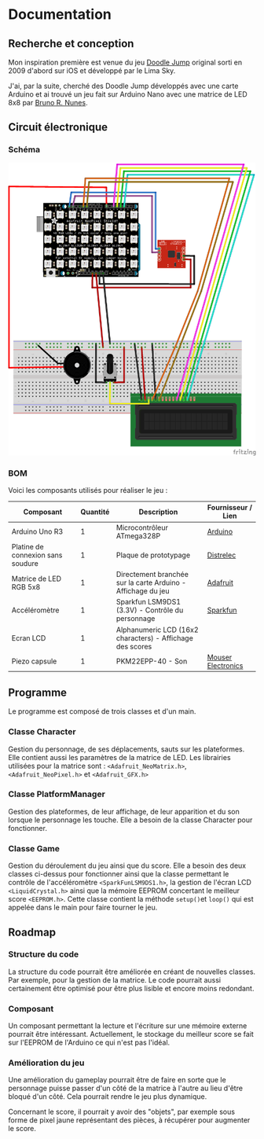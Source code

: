 # Documentation

## Recherche et conception

Mon inspiration première est venue du jeu [Doodle Jump](https://en.wikipedia.org/wiki/Doodle_Jump) original sorti en 2009 d'abord sur iOS et développé par le Lima Sky.

J'ai, par la suite, cherché des Doodle Jump développés avec une carte Arduino et ai trouvé un jeu fait sur Arduino Nano avec une matrice de LED 8x8 par [Bruno R. Nunes](https://github.com/brnunes/Arduino-Doodle-Jump/). 

## Circuit électronique

### Schéma

![Schéma Fritzing](./assets/schematics_bb.png)

### BOM

Voici les composants utilisés pour réaliser le jeu :

| Composant                         | Quantité | Description                                                  | Fournisseur / Lien                                           |
| --------------------------------- | -------- | ------------------------------------------------------------ | ------------------------------------------------------------ |
| Arduino Uno R3                    | 1        | Microcontrôleur ATmega328P                                   | [Arduino](https://store.arduino.cc/products/arduino-uno-rev3) |
| Platine de connexion sans soudure | 1        | Plaque de prototypage                                        | [Distrelec](https://www.distrelec.ch/fr/platine-de-connexion-sans-soudure-830-holes-velleman-vtbb1n/p/30260966?trackQuery=breadboard&pos=5&origPos=19&origPageSize=50&track=true&sid=qk2TEXjtjZ&itemList=search) |
| Matrice de LED RGB 5x8            | 1        | Directement branchée sur la carte Arduino - Affichage du jeu | [Adafruit](https://www.adafruit.com/product/1430)            |
| Accéléromètre                     | 1        | Sparkfun LSM9DS1 (3.3V) - Contrôle du personnage             | [Sparkfun](https://learn.sparkfun.com/tutorials/lsm9ds1-breakout-hookup-guide/all) |
| Ecran LCD                         | 1        | Alphanumeric LCD (16x2 characters) - Affichage des scores    |                                                              |
| Piezo capsule                     | 1        | PKM22EPP-40 - Son                                            | [Mouser Electronics](https://www.mouser.ch/ProductDetail/Murata-Electronics/PKM22EPP-40S1-B0?qs=KKWzfxBboQ3UGya49Xmz0w%3D%3D) |

## Programme

Le programme est composé de trois classes et d'un main.

### Classe Character

Gestion du personnage, de ses déplacements, sauts sur les plateformes. Elle contient aussi les paramètres de la matrice de LED. Les librairies utilisées pour la matrice sont : ```<Adafruit_NeoMatrix.h>```, ```<Adafruit_NeoPixel.h>``` et ```<Adafruit_GFX.h>```

### Classe PlatformManager

Gestion des plateformes, de leur affichage, de leur apparition et du son lorsque le personnage les touche. Elle a besoin de la classe Character pour fonctionner.

### Classe Game

Gestion du déroulement du jeu ainsi que du score. Elle a besoin des deux classes ci-dessus pour fonctionner ainsi que la classe permettant le contrôle de l'accéléromètre ```<SparkFunLSM9DS1.h>```, la gestion de l'écran LCD ```<LiquidCrystal.h>```  ainsi que la mémoire EEPROM concertant le meilleur score ```<EEPROM.h>```. Cette classe contient la méthode ```setup()```et ```loop()``` qui est appelée dans le main pour faire tourner le jeu.


## Roadmap

### Structure du code

La structure du code pourrait être améliorée en créant de nouvelles classes. Par exemple, pour la gestion de la matrice. Le code pourrait aussi certainement être optimisé pour être plus lisible et encore moins redondant. 

### Composant

Un composant permettant la lecture et l'écriture sur une mémoire externe pourrait être intéressant. Actuellement, le stockage du meilleur score se fait sur l'EEPROM de l'Arduino ce qui n'est pas l'idéal.   

### Amélioration du jeu

Une amélioration du gameplay pourrait être de faire en sorte que le personnage puisse passer d'un côté de la matrice à l'autre au lieu d'être bloqué d'un côté. Cela pourrait rendre le jeu plus dynamique. 

Concernant le score, il pourrait y avoir des "objets", par exemple sous forme de pixel jaune représentant des pièces, à récupérer pour augmenter le score.

